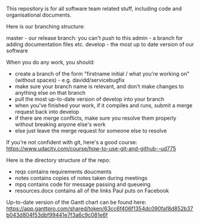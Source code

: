 This repository is for all software team related stuff, including code and organisational documents.

Here is our branching structure:

master - our release branch: you can't push to this
admin - a branch for adding documentation files etc.
develop - the most up to date version of our software

When you do any work, you should:

- create a branch of the form "firstname initial / what you're working on" (without spaces) - e.g. davidd/servicebugfix
- make sure your branch name is relevant, and don't make changes to anything else on that branch
- pull the most up-to-date version of develop into your branch
- when you've finished your work, if it compiles and runs, submit a merge request back into develop
- if there are merge conflicts, make sure you resolve them properly without breaking anyone else's work
- else just leave the merge request for someone else to resolve

If you're not confident with git, here's a good course: https://www.udacity.com/course/how-to-use-git-and-github--ud775

Here is the directory structure of the repo:

- reqs contains requirements doucments
- notes contains copies of notes taken during meetings
- mpq contains code for message passing and queueing
- resources.docx contains all of the links Paul puts on Facebook

Up-to-date version of the Gantt chart can be found here: 
https://app.ganttpro.com/shared/token/63cc6f406f1354dc090faf8d852b37b043d804f53dbf99441e7f3a6c9c081e6f
